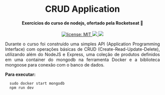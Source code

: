 <h1 align="center">
  CRUD Application
</h1>

<h4 align="center">
 Exercícios do curso de nodejs, ofertado pela Rocketseat 🚀
</h4>

<p align="center">
  <a href="https://github.com/marismarcosta/starter-nodejs/blob/master/LICENSE" target="_blank">
    <img alt="license: MIT" src="https://img.shields.io/badge/license-MIT-yellow.svg" />
  </a>
  <a href="https://github.com/marismarcosta">
    <img src="https://img.shields.io/badge/github-marismarcosta-7159C1?logo=GitHub"/>
  </a>
  <a href="https://www.linkedin.com/in/marismarcosta/">
    <img src="https://img.shields.io/badge/linkedin-marismarcosta-blue?logo=linkedin"/>
  </a>
</p>

<p align="justify">
  Durante o curso foi construído uma simples API (Application Programming Interface) com operações básicas de CRUD (Create-Read-Update-Delete), utilizando além do NodeJS e Express, uma coleção de produtos definidos em uma container do mongodb na ferramenta Docker e a biblioteca mongoose para conexão com o banco de dados.
</p>

**Para executar:**

```
  sudo docker start mongodb
  npm run dev
```
